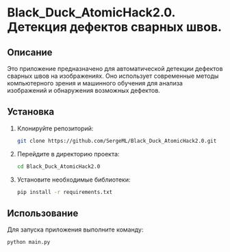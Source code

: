 # Black_Duck_AtomicHack2.0. Детекция дефектов сварных швов.

## Описание

Это приложение предназначено для автоматической детекции дефектов сварных швов на изображениях. Оно использует современные методы компьютерного зрения и машинного обучения для анализа изображений и обнаружения возможных дефектов.

## Установка

1. Клонируйте репозиторий:
    ```bash
    git clone https://github.com/SergeML/Black_Duck_AtomicHack2.0.git
    ```

2. Перейдите в директорию проекта:
    ```bash
    cd Black_Duck_AtomicHack2.0
    ```

3. Установите необходимые библиотеки:
    ```bash
    pip install -r requirements.txt
    ```

## Использование

Для запуска приложения выполните команду:
```bash
python main.py
